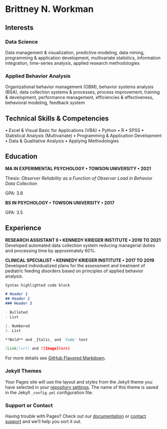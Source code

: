 # Brittney N. Workman

## **Interests**

### Data Science
Data management & visualization, predictive modeling, data mining, programming & application development, multivariate statistics, information integration, time-series analysis, applied research methodologies

### Applied Behavior Analysis
Organizational behavior management (OBM), behavior systems analysis (BSA), data collection systems & processes, process improvement, training & development, performance management, efficiencies & effectiveness, behavioral modeling, feedback system

## **Technical Skills & Competencies**

•	Excel & Visual Basic for Applications (VBA)
•	Python
•	R
•	SPSS
•	Statistical Analysis (Multivariate)
•	Programming & Application Development
•	Data & Qualitative Analysis
•	Applying Methodologies

## **Education**

**MA IN EXPERIMENTAL PSYCHOLOGY • TOWSON UNIVERSITY • 2021**

Thesis: *Observer Reliability as a Function of Observer Load in Behavior Data Collection*

GPA: 3.8

**BS IN PSYCHOLOGY • TOWSON UNIVERSITY • 2017**

GPA: 3.5

## **Experience**

**RESEARCH ASSISTANT II • KENNEDY KRIEGER INSTITUTE • 2019 TO 2021**
Developed automated data collection system reducing managerial duties and processing time by approximately 60%.

**CLINICAL SPECIALIST • KENNEDY KRIEGER INSTITUTE • 2017 TO 2019**
Developed individualized plans for the assessment and treatment of pediatric feeding disorders based on principles of applied behavior analysis.




```markdown
Syntax highlighted code block

# Header 1
## Header 2
### Header 3

- Bulleted
- List

1. Numbered
2. List

**Bold** and _Italic_ and `Code` text

[Link](url) and ![Image](src)
```

For more details see [GitHub Flavored Markdown](https://guides.github.com/features/mastering-markdown/).

### Jekyll Themes

Your Pages site will use the layout and styles from the Jekyll theme you have selected in your [repository settings](https://github.com/git-Jeriah/git-jeriah.github.io/settings/pages). The name of this theme is saved in the Jekyll `_config.yml` configuration file.

### Support or Contact

Having trouble with Pages? Check out our [documentation](https://docs.github.com/categories/github-pages-basics/) or [contact support](https://support.github.com/contact) and we’ll help you sort it out.

